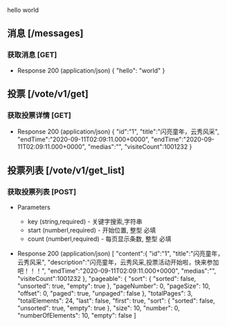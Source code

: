 <!-- aglio -i vote.md -o vote.html -->
<!-- drakov -f ./vote.md -p 3000 -->


hello world

## 消息 [/messages]

### 获取消息 [GET]

+ Response 200 (application/json)
{
  "hello": "world"
}

## 投票 [/vote/v1/get]

### 获取投票详情 [GET]

+ Response 200 (application/json)
{
  "id":"1",
  "title":"闪亮童年，云秀风采",
  "endTime":"2020-09-11T02:09:11.000+0000",
  "endTime":"2020-09-11T02:09:11.000+0000",
  "medias":"",
  "visiteCount":1001232
}

## 投票列表 [/vote/v1/get_list]

### 获取投票列表 [POST]

+ Parameters
    + key (string,required) - 关键字搜索,字符串
    + start (numberl,required) - 开始位置, 整型 必填
    + count (numberl,required) - 每页显示条数, 整型  必填

+ Response 200 (application/json)
[
  "content":{
    "id":"1",
    "title":"闪亮童年，云秀风采",
    "description":"闪亮童年，云秀风采,投票活动开始啦，快来参加吧！！！",
    "endTime":"2020-09-11T02:09:11.000+0000",
    "medias":"",
    "visiteCount":1001232
  },
  "pageable": {
      "sort": {
          "sorted": false,
          "unsorted": true,
          "empty": true
      },
      "pageNumber": 0,
      "pageSize": 10,
      "offset": 0,
      "paged": true,
      "unpaged": false
  },
  "totalPages": 3,
  "totalElements": 24,
  "last": false,
  "first": true,
  "sort": {
      "sorted": false,
      "unsorted": true,
      "empty": true
  },
  "size": 10,
  "number": 0,
  "numberOfElements": 10,
  "empty": false
]

